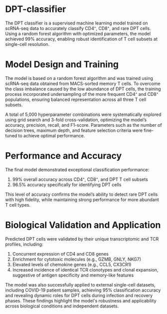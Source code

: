 # DPT-classifier
The DPT classifier is a supervised machine learning model trained on scRNA-seq data to accurately classify CD4⁺, CD8⁺, and rare DPT cells. Using a random forest algorithm with optimized parameters, the model achieved 99% accuracy, enabling robust identification of T cell subsets at single-cell resolution.


# Model Design and Training
The model is based on a random forest algorithm and was trained using scRNA-seq data obtained from MACS-sorted memory T cells. To overcome the class imbalance caused by the low abundance of DPT cells, the training process incorporated undersampling of the more frequent CD4⁺ and CD8⁺ populations, ensuring balanced representation across all three T cell subsets.

A total of 5,000 hyperparameter combinations were systematically explored using grid search and 3-fold cross-validation, optimizing the model’s accuracy, precision, recall, and F1-score. Parameters such as the number of decision trees, maximum depth, and feature selection criteria were fine-tuned to achieve optimal performance.

# Performance and Accuracy
The final model demonstrated exceptional classification performance:
1) 99% overall accuracy across CD4⁺, CD8⁺, and DPT T cell subsets
2) 96.5% accuracy specifically for identifying DPT cells

This level of accuracy confirms the model’s ability to detect rare DPT cells with high fidelity, while maintaining strong performance for more abundant T cell types.

# Biological Validation and Application
Predicted DPT cells were validated by their unique transcriptomic and TCR profiles, including:
1) Concurrent expression of CD4 and CD8 genes
2) Enrichment for cytotoxic molecules (e.g., GZMB, GNLY, NKG7)
3) Elevated levels of chemokine genes (e.g., CCL5, CX3CR1)
4) Increased incidence of identical TCR clonotypes and clonal expansion, suggestive of antigen specificity and memory-like features

The model was also successfully applied to external single-cell datasets, including COVID-19 patient samples, achieving 95% classification accuracy and revealing dynamic roles for DPT cells during infection and recovery phases. These findings highlight the model's robustness and applicability across biological conditions and independent datasets.
